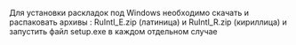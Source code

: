 Для установки раскладок под Windows необходимо скачать и распаковать архивы : RuIntl_E.zip (латиница) и RuIntl_R.zip (кириллица) и запустить файл setup.exe в каждом отдельном случае
